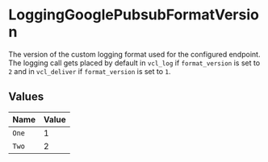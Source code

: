 # LoggingGooglePubsubFormatVersion

The version of the custom logging format used for the configured endpoint. The logging call gets placed by default in `vcl_log` if `format_version` is set to `2` and in `vcl_deliver` if `format_version` is set to `1`.



## Values

| Name  | Value |
| ----- | ----- |
| `One` | 1     |
| `Two` | 2     |